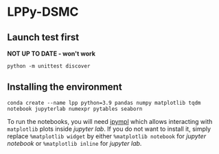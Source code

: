 # LPPy-DSMC

## Launch test first
**NOT UP TO DATE - won't work**
```shell
python -m unittest discover
```

## Installing the environment
```
conda create --name lpp python=3.9 pandas numpy matplotlib tqdm notebook jupyterlab numexpr pytables seaborn
```

To run the notebooks, you will need [ipympl](https://github.com/matplotlib/ipympl) which allows interacting with `matplotlib` plots inside *jupyter lab*. If you do not want to install it, simply replace `%matplotlib widget` by either `%matplotlib notebook` for *jupyter notebook* or `%matplotlib inline` for *jupyter lab*.